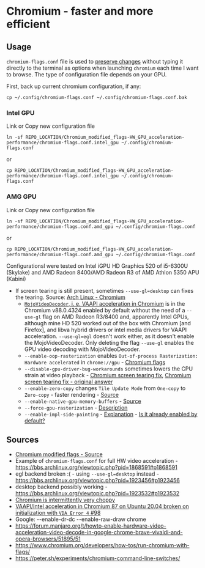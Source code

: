# Chromium - faster and more efficient

## Usage

`chromium-flags.conf` file is used to [preserve changes](https://wiki.archlinux.org/index.php/Chromium#Making_flags_persistent) without typing it directly to the terminal as options when launching `chromium` each time I want to browse. The type of configuration file depends on your GPU.

First, back up current chromium configuration, if any:

    cp ~/.config/chromium-flags.conf ~/.config/chromium-flags.conf.bak

### Intel GPU

Link or Copy new configuration file

    ln -sf REPO_LOCATION/Chromium_modified_flags-HW_GPU_acceleration-performance/chromium-flags.conf.intel_gpu ~/.config/chromium-flags.conf
    
or

    cp REPO_LOCATION/Chromium_modified_flags-HW_GPU_acceleration-performance/chromium-flags.conf.intel_gpu ~/.config/chromium-flags.conf
    
### AMG GPU

Link or Copy new configuration file

    ln -sf REPO_LOCATION/Chromium_modified_flags-HW_GPU_acceleration-performance/chromium-flags.conf.amd_gpu ~/.config/chromium-flags.conf
    
or

    cp REPO_LOCATION/Chromium_modified_flags-HW_GPU_acceleration-performance/chromium-flags.conf.amd_gpu ~/.config/chromium-flags.conf

Configurationsl were tested on Intel iGPU HD Graphics 520 of i5-6300U (Skylake) and AMD Radeon 8400/AMD Radeon R3 of AMD Athlon 5350 APU (Kabini)

- If screen tearing is still present, sometimes `--use-gl=desktop` can fixes the tearing. Source: [Arch Linux - Chromium](https://wiki.archlinux.org/index.php/Chromium#)
    - [`MojoVideoDecoder`, i. e. VAAPI acceleration in Chromium](https://github.com/saiarcot895/chromium-ubuntu-build/issues/98#issuecomment-711220942) is in the Chromium v88.0.4324 enabled by default without the need of a `--use-gl` flag on AMD Radeon R3/8400 and, apparently Intel GPUs, although mine HD 520 worked out of the box with Chromium [and Firefox], and libva hybrid drivers or intel media drivers for VAAPI acceleration. `--use-gl=egl` doesn't work either, as it doesn't enable the MojoVideoDecoder. Only deleting the flag `--use-gl` enables the GPU video decoding with MojoVideoDecoder.
    - `--enable-oop-rasterization` enables `Out-of-process Rasterization: Hardware accelerated` in `chrome://gpu` - [Chromium flags](https://www.reddit.com/r/vscode/comments/fp6zao/how_do_i_pass_chromium_flags_to_vs_code/)
    - `--disable-gpu-driver-bug-workarounds` sometimes lowers the CPU strain at video playback - [Chromium screen tearing fix](https://www.reddit.com/r/archlinux/comments/8n5w7z/chromiumchrome_full_screen_videos_screen_tearing/), [Chromium screen tearing fix - original answer](https://bbs.archlinux.org/viewtopic.php?pid=1788065#p1788065)
    - `--enable-zero-copy` changes `Tile Update Mode` from `One-copy` to `Zero-copy` - faster rendering - [Source](https://www.ghacks.net/2017/01/31/chromes-rendering-gets-faster-here-is-what-google-does-not-tell-you/)
    - `--enable-native-gpu-memory-buffers` - [Source](https://software.intel.com/content/www/us/en/develop/articles/zero-copy-texture-uploads-in-chrome-os.html)
    - `--force-gpu-rasterization` - [Description](https://www.chromium.org/developers/design-documents/chromium-graphics/how-to-get-gpu-rasterization)
    - `--enable-impl-side-painting` - [Explanation](http://www.chromium.org/developers/design-documents/impl-side-painting) - [Is it already enabled by default?](https://codereview.chromium.org/830273003/)


## Sources

- [Chromium modified flags - Source](https://gist.github.com/ibLeDy/1495735312943b9dd646fd9ddf618513)
- Example of `chromium-flags.conf` for full HW video acceleration - https://bbs.archlinux.org/viewtopic.php?pid=1868591#p1868591
- egl backend broken :( - using `--use-gl=desktop` instead - https://bbs.archlinux.org/viewtopic.php?pid=1923456#p1923456
- desktop backend possibly working - https://bbs.archlinux.org/viewtopic.php?pid=1923532#p1923532
- [Chromium is intermittently very choppy](https://bbs.archlinux.org/viewtopic.php?pid=1788065#p1788065)
- [VAAPI/Intel acceleration in Chromium 87 on Ubuntu 20.04 broken on initialization with `VDA Error 4` #98](https://github.com/saiarcot895/chromium-ubuntu-build/issues/98#issuecomment-711220942)
- Google: --enable-dr-dc --enable-raw-draw chrome
- https://forum.manjaro.org/t/howto-enable-hardware-video-acceleration-video-decode-in-google-chrome-brave-vivaldi-and-opera-browsers/51895/51
- https://www.chromium.org/developers/how-tos/run-chromium-with-flags/
- https://peter.sh/experiments/chromium-command-line-switches/
